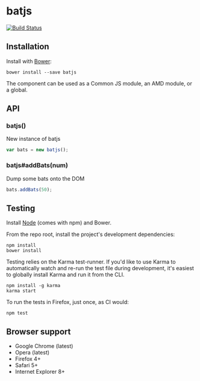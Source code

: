 # batjs

[![Build Status](https://secure.travis-ci.org/Corelaunch/batjs.png?branch=master)](http://travis-ci.org/user/batjs)


## Installation

Install with [Bower](http://bower.io):

```
bower install --save batjs
```

The component can be used as a Common JS module, an AMD module, or a global.


## API

### batjs()
New instance of batjs
```js
var bats = new batjs();
```

### batjs\#addBats(num)
Dump some bats onto the DOM
```js
bats.addBats(50);
```

## Testing

Install [Node](http://nodejs.org) (comes with npm) and Bower.

From the repo root, install the project's development dependencies:

```
npm install
bower install
```

Testing relies on the Karma test-runner. If you'd like to use Karma to
automatically watch and re-run the test file during development, it's easiest
to globally install Karma and run it from the CLI.

```
npm install -g karma
karma start
```

To run the tests in Firefox, just once, as CI would:

```
npm test
```


## Browser support

* Google Chrome (latest)
* Opera (latest)
* Firefox 4+
* Safari 5+
* Internet Explorer 8+
